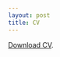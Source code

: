 ```yaml
---
layout: post
title: CV
---
```


[Download CV](https://github.com/scarioscia/scarioscia.github.io/blob/master/CV/Carioscia_CV_052120.pdf).
